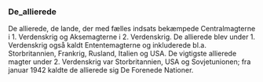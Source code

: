 ### De_allierede


De allierede, de lande, der med fælles indsats bekæmpede Centralmagterne i 1. Verdenskrig og Aksemagterne i 2. Verdenskrig. De allierede blev under 1. Verdenskrig også kaldt Ententemagterne og inkluderede bl.a. Storbritannien, Frankrig, Rusland, Italien og USA. De vigtigste allierede magter under 2. Verdenskrig var Storbritannien, USA og Sovjetunionen; fra januar 1942 kaldte de allierede sig De Forenede Nationer.